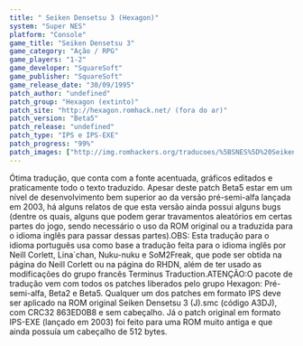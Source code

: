 ```yaml
---
title: " Seiken Densetsu 3 (Hexagon)"
system: "Super NES"
platform: "Console"
game_title: "Seiken Densetsu 3"
game_category: "Ação / RPG"
game_players: "1-2"
game_developer: "SquareSoft"
game_publisher: "SquareSoft"
game_release_date: "30/09/1995"
patch_author: "undefined"
patch_group: "Hexagon (extinto)"
patch_site: "http://hexagon.romhack.net/ (fora do ar)"
patch_version: "Beta5"
patch_release: "undefined"
patch_type: "IPS e IPS-EXE"
patch_progress: "99%"
patch_images: ["http://img.romhackers.org/traducoes/%5BSNES%5D%20Seiken%20Densetsu%203%20-%20Hexagon%20-%201.png","http://img.romhackers.org/traducoes/%5BSNES%5D%20Seiken%20Densetsu%203%20-%20Hexagon%20-%202.png","http://img.romhackers.org/traducoes/%5BSNES%5D%20Seiken%20Densetsu%203%20-%20Hexagon%20-%203.png"]
---
```

Ótima tradução, que conta com a fonte acentuada, gráficos editados e praticamente todo o texto traduzido. Apesar deste patch Beta5 estar em um nível de desenvolvimento bem superior ao da versão pré-semi-alfa lançada em 2003, há alguns relatos de que esta versão ainda possui alguns bugs (dentre os quais, alguns que podem gerar travamentos aleatórios em certas partes do jogo, sendo necessário o uso da ROM original ou a traduzida para o idioma inglês para passar dessas partes).OBS: Esta tradução para o idioma português usa como base a tradução feita para o idioma inglês por Neill Corlett, Lina`chan, Nuku-nuku e SoM2Freak, que pode ser obtida na  página do Neill Corlett ou na página do RHDN, além de ter usado as modificações do grupo francês Terminus Traduction.ATENÇÃO:O pacote de tradução vem com todos os patches liberados pelo grupo Hexagon: Pré-semi-alfa, Beta2 e Beta5. Qualquer um dos patches em formato IPS deve ser aplicado na ROM original Seiken Densetsu 3 (J).smc (código A3DJ), com CRC32 863ED0B8 e sem cabeçalho. Já o patch original em formato IPS-EXE (lançado em 2003) foi feito para uma ROM muito antiga e que ainda possuía um cabeçalho de 512 bytes.